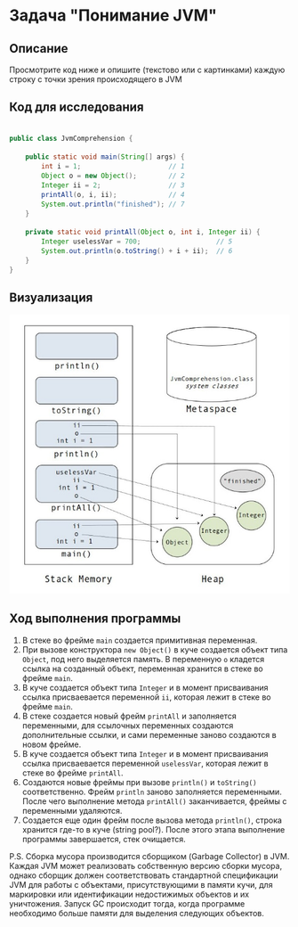 # Задача "Понимание JVM"

## Описание
Просмотрите код ниже и опишите (текстово или с картинками) каждую строку с точки зрения происходящего в JVM  

## Код для исследования
```java

public class JvmComprehension {

    public static void main(String[] args) {
        int i = 1;                      // 1
        Object o = new Object();        // 2
        Integer ii = 2;                 // 3
        printAll(o, i, ii);             // 4 
        System.out.println("finished"); // 7
    }

    private static void printAll(Object o, int i, Integer ii) {
        Integer uselessVar = 700;                   // 5
        System.out.println(o.toString() + i + ii);  // 6
    }
}

```

## Визуализация
<img src="jvm.jpg" alt="Области памяти" width="600"/>

## Ход выполнения программы
1. В стеке во фрейме `main` создается примитивная переменная.
2. При вызове конструктора `new Object()` в куче создается объект типа `Object`, под него выделяется память. В переменную `o` кладется ссылка на созданный объект, переменная хранится в стеке во фрейме `main`.
3. В куче создается объект типа  `Integer` и в момент присваивания ссылка присваевается переменной `ii`, которая лежит в стеке во фрейме `main`.
4. В стеке создается новый фрейм `printAll` и заполняется переменными, для ссылочных переменных создаются дополнительные ссылки, и сами переменные заново создаются в новом фрейме.
5. В куче создается объект типа  `Integer` и в момент присваивания ссылка присваевается переменной `uselessVar`, которая лежит в стеке во фрейме `printAll`.
6. Создаются новые фреймы при вызове `println()` и `toString()` соответственно. Фрейм `println` заново заполняется переменными.  После чего выполнение метода `printAll()` заканчивается, фреймы с переменными удаляются.
7. Создается еще один фрейм после вызова метода `println()`, строка хранится где-то в куче (string pool?). После этого этапа выполнение программы завершается, стек очищается.

P.S. Сборка мусора производится сборщиком (Garbage Collector) в JVM. Каждая JVM может реализовать собственную версию сборки мусора, однако сборщик должен соответствовать стандартной спецификации JVM для работы с объектами, присутствующими в памяти кучи, для маркировки или идентификации недостижимых объектов и их уничтожения. Запуск GC происходит тогда, когда программе необходимо больше памяти для выделения следующих объектов.
